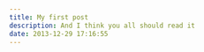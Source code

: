 ```yaml
---
title: My first post
description: And I think you all should read it
date: 2013-12-29 17:16:55
---
```

